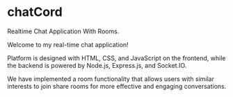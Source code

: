 # chatCord
Realtime Chat Application With Rooms.

Welcome to my real-time chat application! 

Platform is designed with HTML, CSS, and JavaScript on the frontend, while the backend is powered by Node.js, Express.js, and Socket.IO. 

We have implemented a room functionality that allows users with similar interests to join share rooms for more effective and engaging conversations.

